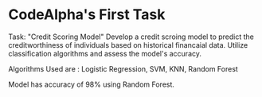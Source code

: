 # CodeAlpha's First Task

Task: "Credit Scoring Model" Develop a credit scroing model to predict the creditworthiness of individuals based on historical financaial data.
Utilize classification algorithms and assess the model's accuracy. 

Algorithms Used are : Logistic Regression, SVM, KNN, Random Forest

Model has accuracy of 98% using Random Forest.
